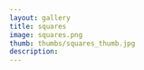 ```yaml
---
layout: gallery
title: squares
image: squares.png
thumb: thumbs/squares_thumb.jpg
description:
---
```

    